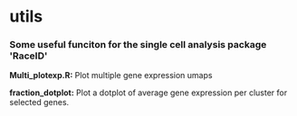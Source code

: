 # utils

### Some useful funciton for the single cell analysis package 'RaceID'


**Multi_plotexp.R:** Plot multiple gene expression umaps

**fraction_dotplot:** Plot a dotplot of average gene expression per cluster for selected genes. 

